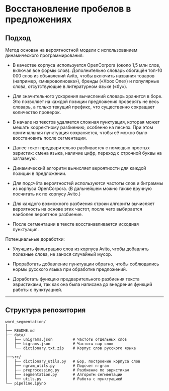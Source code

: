 # Восстановление пробелов в предложениях
## Подход

Метод основан на вероятностной модели с использованием динамического программирования:

- В качестве корпуса используется OpenCorpora (около 1,5 млн слов, включая все формы слов). Дополнительно словарь обогащён топ-10 000 слов из объявлений Avito, чтобы включить названия товаров (например, «микроволновка»), бренды («Xbox One») и популярные слова, отсутствующие в литературном языке («бу»).

- Для значительного ускорения вычислений словарь хранится в боре. Это позволяет на каждой позиции предложения проверять не весь словарь, а только текущий префикс, что существенно сокращает количество проверок.

- В начале из текстов удаляется сложная пунктуация, которая может мешать корректному разбиению, особенно на песнях. При этом оригинальная пунктуация сохраняется, чтобы её можно было восстановить после сегментации.

- Далее текст предварительно разбивается с помощью простых эвристик: смена языка, наличие цифр, переход с строчной буквы на заглавную.

- Динамический алгоритм вычисляет вероятности для каждой позиции в предложении.

- Для подсчёта вероятностей используются частоты слов и биграммы из корпуса OpenCorpora. (В дальнейшем можно также вручную посчитать их по корпусу Avito.)

- Для каждого возможного разбиения строки алгоритм вычисляет вероятность на основе этих частот, после чего выбирается наиболее вероятное разбиение.

- После сегментации в тексте восстанавливается исходная пунктуация.

Потенциальные доработки:
- Улучшить фильтрацию слов из корпуса Avito, чтобы добавлять полезные слова, не занося случайный мусор.

- Проработать добавление пунктуации обратно, чтобы соблюдались нормы русского языка при обработке предложений.

- Доработать функцию предварительного разбиения текста эвристиками, так как она была написана до внедрения функций работы с пунктуацией.

---

## Структура репозитория
```
word_segmentation/
│
├── README.md                 
├── data/                     
│   ├── unigrams.json         # Частоты отдельных слов
│   ├── bigrams.json          # Частоты пар слов
│   └── dictionary.txt.zip    # Корпус слов русского языка
│
├──src/
│   ├── dictionary_utils.py   # Бор, построение корпуса слов
│   ├── ngram_utils.py        # Подсчет n-gram
│   ├── preprocessing.py      # Разбиение по эвристикам
│   ├── segmentation.py       # Алгоритм сегментации
│   └── utils.py              # Работа с пунктуацией 
└── pipeline.ipynb
```
